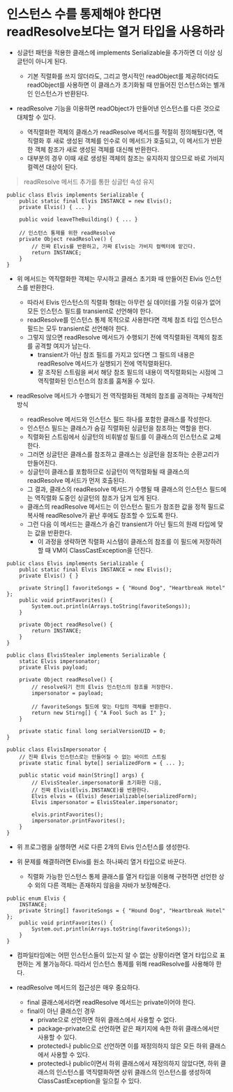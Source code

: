 # 인스턴스 수를 통제해야 한다면 readResolve보다는 열거 타입을 사용하라

* 싱글턴 패턴을 적용한 클래스에 implements Serializable을 추가하면 더 이상 싱글턴이 아니게 된다.
  * 기본 직렬화를 쓰지 않더라도, 그리고 명시적인 readObject를 제공하더라도 readObject를 사용하면 이 클래스가 초기화될 때 만들어진 인스턴스와는 별개인 인스턴스가 반환된다.
  
* readResolve 기능을 이용하면 readObject가 만들어낸 인스턴스를 다른 것으로 대체할 수 있다.
  * 역직렬화한 객체의 클래스가 readResolve 메서드를 적절히 정의해뒀다면, 역직렬화 후 새로 생성된 객체를 인수로 이 메서드가 호출되고, 이 메서드가 반환한 객체 참조가 새로 생성된 객체를 대신해 반환한다.
  * 대부분의 경우 이때 새로 생성된 객체의 참조는 유지하지 않으므로 바로 가비지 컬렉션 대상이 된다.
  
> readResolve 메서드 추가를 통한 싱글턴 속성 유지
```
public class Elvis implements Serializable {
    public static final Elvis INSTANCE = new Elvis();
    private Elvis() { ... }
    
    public void leaveTheBuilding() { ... }
    
    // 인스턴스 통제를 위한 readResolve
    private Object readResolve() {
        // 진짜 Elvis를 반환하고, 가짜 Elvis는 가비지 컬렉터에 맡긴다. 
        return INSTANCE;
    }
}
```

* 위 메서드는 역직렬화한 객체는 무시하고 클래스 초기화 때 만들어진 Elvis 인스턴스를 반환한다.
  * 따라서 Elvis 인스턴스의 직렬화 형태는 아무런 실 데이터를 가질 이유가 없어 모든 인스턴스 필드를 transient로 선언해야 한다.
  * readResolve를 인스턴스 통제 목적으로 사용한다면 객체 참조 타입 인스턴스 필드는 모두 transient로 선언해야 한다.
  * 그렇지 않으면 readResolve 메서드가 수행되기 전에 역직렬화된 객체의 참조를 공격할 여지가 남는다.
    * transient가 아닌 참조 필드를 가지고 있다면 그 필드의 내용은 readResolve 메서드가 실행되기 전에 역직렬화된다.
    * 잘 조작된 스트림을 써서 해당 참조 필드의 내용이 역직렬화되는 시점에 그 역직렬화된 인스턴스의 참조를 훔쳐올 수 있다.
    
* readResolve 메서드가 수행되기 전 역직렬화된 객체의 참조를 공격하는 구체적인 방식
  * readResolve 메서드와 인스턴스 필드 하나를 포함한 클래스를 작성한다.
  * 인스턴스 필드는 클래스가 숨길 직렬화된 싱글턴을 참조하는 역할을 한다.
  * 직렬화된 스트림에서 싱글턴의 비휘발성 필드를 이 클래스의 인스턴스로 교체한다.
  * 그러면 싱글턴은 클래스를 참조하고 클래스는 싱글턴을 참조하는 순환고리가 만들어진다.
  * 싱글턴이 클래스를 포함하므로 싱글턴이 역직렬화될 때 클래스의 readResolve 메서드가 먼저 호출된다.
  * 그 결과, 클래스의 readResolve 메서드가 수행될 때 클래스의 인스턴스 필드에는 역직렬화 도중인 싱글턴의 참조가 담겨 있게 된다.
  * 클래스의 readResolve 메서드는 이 인스턴스 필드가 참조한 값을 정적 필드로 복사해 readResolve가 끝난 후에도 참조할 수 있도록 한다.
  * 그런 다음 이 메서드는 클래스가 숨긴 transient가 아닌 필드의 원래 타입에 맞는 값을 반환한다.
    * 이 과정을 생략하면 직렬화 시스템이 클래스의 참조를 이 필드에 저장하려 할 때 VM이 ClassCastException을 던진다.
    
```
public class Elvis implements Serializable {
    public static final Elvis INSTANCE = new Elvis();
    private Elvis() { }
    
    private String[] favoriteSongs = { "Hound Dog", "Heartbreak Hotel" };
    public void printFavorites() {
        System.out.println(Arrays.toString(favoriteSongs));
    }
    
    private Object readResolve() {
        return INSTANCE;
    }
}

public class ElvisStealer implements Serializable {
    static Elvis impersonator;
    private Elvis payload;
    
    private Object readResolve() {
        // resolve되기 전의 Elvis 인스턴스의 참조를 저장한다.
        impersonator = payload;
        
        // favoriteSongs 필드에 맞는 타입의 객체를 반환한다.
        return new Stirng[] { "A Fool Such as I" };
    }
    
    private static final long serialVersionUID = 0;
}

public class ElvisImpersonator {
    // 진짜 Elvis 인스턴스로는 만들어질 수 없는 바이트 스트림
    private static final byte[] serializedForm = { ... };
    
    public static void main(String[] args) {
        // ElvisStealer.impersonator를 초기화한 다음,
        // 진짜 Elvis(Elvis.INSTANCE)를 반환한다.
        Elvis elvis = (Elvis) deserializable(serializedForm);
        Elvis impersonator = ElvisStealer.impersonator;
        
        elvis.printFavorites();
        impersonator.printFavorites();
    }
}
```

* 위 프로그램을 실행하면 서로 다른 2개의 Elvis 인스턴스를 생성한다.

* 위 문제를 해결하려면 Elvis를 원소 하나짜리 열거 타입으로 바꾼다.
  * 직렬화 가능한 인스턴스 통제 클래스를 열거 타입을 이용해 구현하면 선언한 상수 외의 다른 객체는 존재하지 않음을 자바가 보장해준다.

```
public enum Elvis {
    INSTANCE;
    private String[] favoriteSongs = { "Hound Dog", "Heartbreak Hotel" };
    public void printFavorites() {
        System.out.println(Arrays.toString(favoriteSongs));
    }
}
```

* 컴파일타임에는 어떤 인스턴스들이 있는지 알 수 없는 상황이라면 열거 타입으로 표현하는 게 불가능하다. 따라서 인스턴스 통제를 위해 readResolve를 사용해야 한다.

* readResolve 메서드의 접근성은 매우 중요하다.
  * final 클래스에서라면 readResolve 메서드는 private이어야 한다.
  * final이 아닌 클래스인 경우
    * private으로 선언하면 하위 클래스에서 사용할 수 없다.
    * package-private으로 선언하면 같은 패키지에 속한 하위 클래스에서만 사용할 수 있다.
    * protected나 public으로 선언하면 이를 재정의하지 않은 모든 하위 클래스에서 사용할 수 있다.
    * protected나 public이면서 하위 클래스에서 재정의하지 않았다면, 하위 클래스의 인스턴스를 역직렬화하면 상위 클래스의 인스턴스를 생성하여 ClassCastException을 일으킬 수 있다.
  